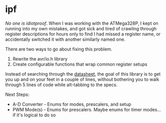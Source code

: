 ipf
==========

*No one is idiotproof*.  When I was working with the ATMega328P, I kept on running into my own mistakes, and got sick and tired of crawling through register descriptions for hours only to find I had missed a register name, or accidentally switched it with another similarly named one.

There are two ways to go about fixing this problem.  
 1. Rewrite the avr/io.h library
 2. Create configurable functions that wrap common register setups

Instead of searching through the [datasheet](http://www.atmel.com/Images/doc8161.pdf), the goal of this library is to get you up and on your feet in a couple of lines, without bothering you to walk through 5 lines of code while alt-tabbing to the specs.

Next Steps:
 - A-D Converter - Enums for modes, prescalers, and setup
 - PWM Mode(s)   - Enums for prescalers.  Maybe enums for timer modes... if it's logical to do so
